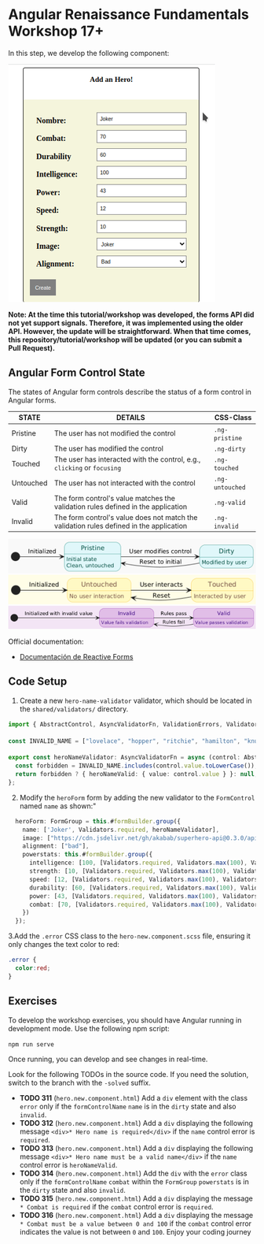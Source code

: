 # Angular Renaissance Fundamentals Workshop 17+

In this step, we develop the following component:

![Reactive Form](/docs/03.02-form-new-error-solved.gif)

**Note: At the time this tutorial/workshop was developed, the forms API did not yet support signals. Therefore, it was implemented using the older API. However, the update will be straightforward. When that time comes, this repository/tutorial/workshop will be updated (or you can submit a Pull Request).**

## Angular Form Control State

The states of Angular form controls describe the status of a form control in Angular forms.

| STATE      | DETAILS                                                                                              | CSS-Class       |
| ---------- | ---------------------------------------------------------------------------------------------------- | --------------- |
| Pristine   | The user has not modified the control                                                               | `.ng-pristine`  |
| Dirty      | The user has modified the control                                                                   | `.ng-dirty`     |
| Touched    | The user has interacted with the control, e.g., `clicking` or `focusing`                            | `.ng-touched`   |
| Untouched  | The user has not interacted with the control                                                        | `.ng-untouched` |
| Valid      | The form control's value matches the validation rules defined in the application                    | `.ng-valid`     |
| Invalid    | The form control's value does not match the validation rules defined in the application             | `.ng-invalid`   |

![Pritine & Dirty](docs/forms/03.02-forms-state-pristine-dirty.png)
![Touch & Untouch](docs/forms/03.02-forms-state-touch-untouch.png)
![Valid & Invalid](docs/forms/03.02-forms-state-valid-invalid.png)


Official documentation:

- [Documentación de Reactive Forms](https://angular.dev/guide/forms)


## Code Setup

1. Create a new `hero-name-validator` validator, which should be located in the `shared/validators/` directory.

```typescript
import { AbstractControl, AsyncValidatorFn, ValidationErrors, ValidatorFn } from "@angular/forms";

const INVALID_NAME = ["lovelace", "hopper", "ritchie", "hamilton", "knuth"];

export const heroNameValidator: AsyncValidatorFn = async (control: AbstractControl): Promise<ValidationErrors | null> => {
  const forbidden = INVALID_NAME.includes(control.value.toLowerCase());
  return forbidden ? { heroNameValid: { value: control.value } }: null;
};
```

2. Modify the `heroForm` form by adding the new validator to the `FormControl` named `name` as shown:"

```typescript
  heroForm: FormGroup = this.#formBuilder.group({
    name: ['Joker', Validators.required, heroNameValidator],
    image: ["https://cdn.jsdelivr.net/gh/akabab/superhero-api@0.3.0/api/images/sm/370-joker.jpg"],
    alignment: ["bad"],
    powerstats: this.#formBuilder.group({
      intelligence: [100, [Validators.required, Validators.max(100), Validators.min(0)]],
      strength: [10, [Validators.required, Validators.max(100), Validators.min(0)]],
      speed: [12, [Validators.required, Validators.max(100), Validators.min(0)]],
      durability: [60, [Validators.required, Validators.max(100), Validators.min(0)]],
      power: [43, [Validators.required, Validators.max(100), Validators.min(0)]],
      combat: [70, [Validators.required, Validators.max(100), Validators.min(0)]],
    })
  });

```

3.Add the `.error` CSS class to the `hero-new.component.scss` file, ensuring it only changes the text color to red:

```scss
.error {
  color:red;
}
```

## Exercises
To develop the workshop exercises, you should have Angular running in development mode. Use the following npm script:

`npm run serve`

Once running, you can develop and see changes in real-time.

Look for the following TODOs in the source code. If you need the solution, switch to the branch with the `-solved` suffix.

- **TODO 311** (`hero.new.component.html`) Add a `div` element with the class `error` only if the `formControlName` `name` is in the `dirty` state and also `invalid`.  
- **TODO 312** (`hero.new.component.html`) Add a `div` displaying the following message `<div>* Hero name is required</div>` if the `name` control error is `required`.  
- **TODO 313** (`hero.new.component.html`) Add a `div` displaying the following message `<div>* Hero name must be a valid name</div>` if the `name` control error is `heroNameValid`.  
- **TODO 314** (`hero.new.component.html`) Add the `div` with the `error` class only if the `formControlName` `combat` within the `FormGroup` `powerstats` is in the `dirty` state and also `invalid`.  
- **TODO 315** (`hero.new.component.html`) Add a `div` displaying the message `* Combat is required` if the `combat` control error is `required`.  
- **TODO 316** (`hero.new.component.html`) Add a `div` displaying the message `* Combat must be a value between 0 and 100` if the `combat` control error indicates the value is not between `0` and `100`.
Enjoy your coding journey
